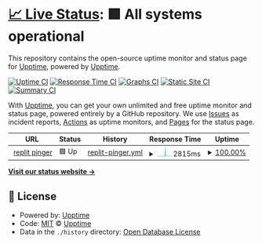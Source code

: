 # [📈 Live Status](https://upptime.github.io/upptime): <!--live status--> **🟩 All systems operational**

This repository contains the open-source uptime monitor and status page for [Upptime](https://upptime.js.org), powered by [Upptime](https://github.com/upptime/upptime).

[![Uptime CI](https://github.com/functionalmetatable/pingr/workflows/Uptime%20CI/badge.svg)](https://github.com/upptime/upptime/actions?query=workflow%3A%22Uptime+CI%22)
[![Response Time CI](https://github.com/functionalmetatable/pingr/workflows/Response%20Time%20CI/badge.svg)](https://github.com/upptime/upptime/actions?query=workflow%3A%22Response+Time+CI%22)
[![Graphs CI](https://github.com/functionalmetatable/pingr/workflows/Graphs%20CI/badge.svg)](https://github.com/upptime/upptime/actions?query=workflow%3A%22Graphs+CI%22)
[![Static Site CI](https://github.com/functionalmetatable/pingr/workflows/Static%20Site%20CI/badge.svg)](https://github.com/upptime/upptime/actions?query=workflow%3A%22Static+Site+CI%22)
[![Summary CI](https://github.com/functionalmetatable/pingr/workflows/Summary%20CI/badge.svg)](https://github.com/upptime/upptime/actions?query=workflow%3A%22Summary+CI%22)

With [Upptime](https://upptime.js.org), you can get your own unlimited and free uptime monitor and status page, powered entirely by a GitHub repository. We use [Issues](https://github.com/upptime/upptime/issues) as incident reports, [Actions](https://github.com/upptime/upptime/actions) as uptime monitors, and [Pages](https://upptime.github.io/upptime) for the status page.

<!--start: status pages-->
<!-- This summary is generated by Upptime (https://github.com/upptime/upptime) -->
<!-- Do not edit this manually, your changes will be overwritten -->
<!-- prettier-ignore -->
| URL | Status | History | Response Time | Uptime |
| --- | ------ | ------- | ------------- | ------ |
| <img alt="" src="https://favicons.githubusercontent.com/pico.9gr.repl.co" height="13"> [replit pinger](https://pico.9gr.repl.co) | 🟩 Up | [replit-pinger.yml](https://github.com/FunctionalMetatable/pingr/commits/HEAD/history/replit-pinger.yml) | <details><summary><img alt="Response time graph" src="./graphs/replit-pinger/response-time-week.png" height="20"> 2815ms</summary><br><a href="https://functionalmetatable.github.io/pingr/history/replit-pinger"><img alt="Response time 2744" src="https://img.shields.io/endpoint?url=https%3A%2F%2Fraw.githubusercontent.com%2FFunctionalMetatable%2Fpingr%2FHEAD%2Fapi%2Freplit-pinger%2Fresponse-time.json"></a><br><a href="https://functionalmetatable.github.io/pingr/history/replit-pinger"><img alt="24-hour response time 1220" src="https://img.shields.io/endpoint?url=https%3A%2F%2Fraw.githubusercontent.com%2FFunctionalMetatable%2Fpingr%2FHEAD%2Fapi%2Freplit-pinger%2Fresponse-time-day.json"></a><br><a href="https://functionalmetatable.github.io/pingr/history/replit-pinger"><img alt="7-day response time 2815" src="https://img.shields.io/endpoint?url=https%3A%2F%2Fraw.githubusercontent.com%2FFunctionalMetatable%2Fpingr%2FHEAD%2Fapi%2Freplit-pinger%2Fresponse-time-week.json"></a><br><a href="https://functionalmetatable.github.io/pingr/history/replit-pinger"><img alt="30-day response time 2344" src="https://img.shields.io/endpoint?url=https%3A%2F%2Fraw.githubusercontent.com%2FFunctionalMetatable%2Fpingr%2FHEAD%2Fapi%2Freplit-pinger%2Fresponse-time-month.json"></a><br><a href="https://functionalmetatable.github.io/pingr/history/replit-pinger"><img alt="1-year response time 3018" src="https://img.shields.io/endpoint?url=https%3A%2F%2Fraw.githubusercontent.com%2FFunctionalMetatable%2Fpingr%2FHEAD%2Fapi%2Freplit-pinger%2Fresponse-time-year.json"></a></details> | <details><summary><a href="https://functionalmetatable.github.io/pingr/history/replit-pinger">100.00%</a></summary><a href="https://functionalmetatable.github.io/pingr/history/replit-pinger"><img alt="All-time uptime 100.00%" src="https://img.shields.io/endpoint?url=https%3A%2F%2Fraw.githubusercontent.com%2FFunctionalMetatable%2Fpingr%2FHEAD%2Fapi%2Freplit-pinger%2Fuptime.json"></a><br><a href="https://functionalmetatable.github.io/pingr/history/replit-pinger"><img alt="24-hour uptime 100.00%" src="https://img.shields.io/endpoint?url=https%3A%2F%2Fraw.githubusercontent.com%2FFunctionalMetatable%2Fpingr%2FHEAD%2Fapi%2Freplit-pinger%2Fuptime-day.json"></a><br><a href="https://functionalmetatable.github.io/pingr/history/replit-pinger"><img alt="7-day uptime 100.00%" src="https://img.shields.io/endpoint?url=https%3A%2F%2Fraw.githubusercontent.com%2FFunctionalMetatable%2Fpingr%2FHEAD%2Fapi%2Freplit-pinger%2Fuptime-week.json"></a><br><a href="https://functionalmetatable.github.io/pingr/history/replit-pinger"><img alt="30-day uptime 100.00%" src="https://img.shields.io/endpoint?url=https%3A%2F%2Fraw.githubusercontent.com%2FFunctionalMetatable%2Fpingr%2FHEAD%2Fapi%2Freplit-pinger%2Fuptime-month.json"></a><br><a href="https://functionalmetatable.github.io/pingr/history/replit-pinger"><img alt="1-year uptime 100.00%" src="https://img.shields.io/endpoint?url=https%3A%2F%2Fraw.githubusercontent.com%2FFunctionalMetatable%2Fpingr%2FHEAD%2Fapi%2Freplit-pinger%2Fuptime-year.json"></a></details>

<!--end: status pages-->

[**Visit our status website →**](https://upptime.github.io/upptime)

## 📄 License

- Powered by: [Upptime](https://github.com/upptime/upptime)
- Code: [MIT](./LICENSE) © [Upptime](https://upptime.js.org)
- Data in the `./history` directory: [Open Database License](https://opendatacommons.org/licenses/odbl/1-0/)
